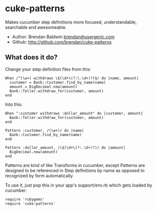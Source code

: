 # cuke-patterns

Makes cucumber step definitions more focused, understandable, searchable and awesomeable.

 * Author: Brendan Baldwin <brendan@usergenic.com>
 * Github: http://github.com/brendan/cuke-patterns

## What does it do?

Change your step definition files from this:

    When /^(\w+) withdraws \$(\d+\(?:\.\d+)?)$/ do |name, amount|
      customer = Bank::Customer.find_by_name(name)
      amount = BigDecimal.new(amount)
      Bank::Teller.withdraw_for(customer, amount)
    end

Into this:

    When ":customer withdraws :dollar_amount" do |customer, amount|
      Bank::Teller.withdraw_for(customer, amount)
    end

    Pattern :customer, /(\w+)/ do |name|
      Bank::Customer.find_by_name(name)
    end

    Pattern :dollar_amount, /\$(\d+\(?:.\d+)?)/ do |amount|
      BigDecimal.new(amount)
    end

Patterns are kind of like Transforms in cucumber, except Patterns are designed to be
referenced in Step definitions by name as opposed to recognized by form automatically.

To use it, just pop this in your app's support/env.rb which gets loaded by cucumber:

    require 'rubygems'
    require 'cuke-patterns'
